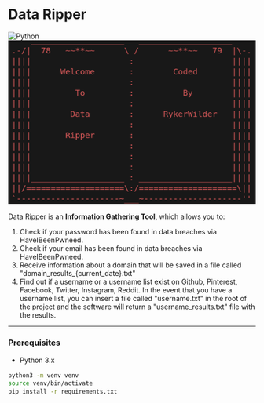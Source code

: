 # Data Ripper

![Python](https://img.shields.io/badge/Python-3776AB?style=flat&logo=python&logoColor=white)
![data_ripper](./data_ripper/assets/data-ripper.png)

Data Ripper is an **Information Gathering Tool**, which allows you to:
1. Check if your password has been found in data breaches via HaveIBeenPwneed.
2. Check if your email has been found in data breaches via HaveIBeenPwneed.
3. Receive information about a domain that will be saved in a file called "domain_results_{current_date}.txt"
4. Find out if a username or a username list exist on Github, Pinterest, Facebook, Twitter, Instagram, Reddit. In the event that you have a username list, you can insert a file called "username.txt" in the root of the project and the software will return a "username_results.txt" file with the results.

---

### Prerequisites
- Python 3.x

```bash
python3 -m venv venv
source venv/bin/activate
pip install -r requirements.txt
```